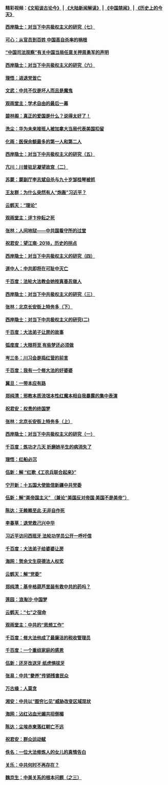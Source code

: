 #### 精彩视频：[《文昭谈古论今》](https://github.com/gfw-breaker/wenzhao/blob/master/README.md?t=12101831) | [《大陆新闻解读》](https://github.com/gfw-breaker/ntdtv-comedy/blob/master/README.md?t=12101831) | [《中国禁闻》](https://github.com/gfw-breaker/ntdtv-news/blob/master/README.md?t=12101831) | [《历史上的今天》](https://github.com/gfw-breaker/today-in-history/blob/master/README.md?t=12101831) 

#### [西岸隐士：对当下中共极权主义的研究（七）](../pages/nsc993/n10894592.md?t=12101831) 

#### [可心：从官员到百姓 中国高自杀率的祸根](../pages/nsc993/n10899801.md?t=12101831) 

#### [“中国司法观察”有关中国当局任意关押周勇军的声明](../pages/nsc993/n10899323.md?t=12101831) 

#### [西岸隐士：对当下中共极权主义的研究（六）](../pages/nsc993/n10894563.md?t=12101831) 

#### [理悟：进退党皆亡](../pages/nsc993/n10896617.md?t=12101831) 

#### [文武：中共不仅是坏人而且是魔鬼](../pages/nsc993/n10896590.md?t=12101831) 

#### [观雨堂主：学术自由的最后一幕](../pages/nsc993/n10896282.md?t=12101831) 

#### [碧林阁：真正的爱国是什么？说得太好了！](../pages/nsc993/n10896196.md?t=12101831) 

#### [洗尘：华为未来接班人被加拿大当局代表美国扣留](../pages/nsc993/n10896171.md?t=12101831) 

#### [化雨：医保余额最多的第一人和第二人](../pages/nsc993/n10894411.md?t=12101831) 

#### [西岸隐士：对当下中共极权主义的研究（五）](../pages/nsc993/n10894095.md?t=12101831) 

#### [亢川：川普驻足凝望故宫（二）](../pages/nsc993/n10893924.md?t=12101831) 

#### [苏蒙：蒙副厅李志斌自杀与九十岁邹桂琴被抓](../pages/nsc993/n10893359.md?t=12101831) 

#### [王友群：为什么突然有人“炮轰”习近平？](../pages/nsc993/n10892978.md?t=12101831) 

#### [云鹤天：“理论”](../pages/nsc993/n10893043.md?t=12101831) 

#### [观雨堂主：评卞仲耘之死](../pages/nsc993/n10891901.md?t=12101831) 

#### [张林：人间地狱——中共国看守所的过堂](../pages/nsc993/n10891002.md?t=12101831) 

#### [祝君安：望江南‧ 2018，历史的拐点](../pages/nsc993/n10889460.md?t=12101831) 

#### [西岸隐士：对当下中共极权主义的研究（四）](../pages/nsc993/n10887490.md?t=12101831) 

#### [道中人：中共即将在可耻中灭亡](../pages/nsc993/n10887956.md?t=12101831) 

#### [千百度：法轮大法教会她按真善忍做人](../pages/nsc993/n10887637.md?t=12101831) 

#### [西岸隐士：对当下中共极权主义的研究（三）](../pages/nsc993/n10882983.md?t=12101831) 

#### [张林：北京长安街上特务多（下）](../pages/nsc993/n10884987.md?t=12101831) 

#### [西岸隐士：对当下中共极权主义的研究(二)](../pages/nsc993/n10878756.md?t=12101831) 

#### [千百度：大法弟子让房的故事](../pages/nsc993/n10883156.md?t=12101831) 

#### [弧度度：大限将至 有些梦还必须做](../pages/nsc993/n10882718.md?t=12101831) 

#### [岑三冬：川习会是捣红营的前言](../pages/nsc993/n10881767.md?t=12101831) 

#### [千百度：我有一个修大法的好婆婆](../pages/nsc993/n10880660.md?t=12101831) 

#### [冀旦：一带本应有路](../pages/nsc993/n10880340.md?t=12101831) 

#### [郑纯清：邪教本质流氓本性红魔本相自我暴露的集中表演](../pages/nsc993/n10880329.md?t=12101831) 

#### [祝君安：权贵的终国梦](../pages/nsc993/n10880242.md?t=12101831) 

#### [张林：北京长安街上特务多（上）](../pages/nsc993/n10880009.md?t=12101831) 

#### [西岸隐士：对当下中共极权主义的研究（一）](../pages/nsc993/n10878740.md?t=12101831) 

#### [千百度：炼功才几天 折磨她半生的病消失了](../pages/nsc993/n10878447.md?t=12101831) 

#### [理悟：红船必沉](../pages/nsc993/n10877545.md?t=12101831) 

#### [伍新：解 “红歌《工农兵联合起来》”](../pages/nsc993/n10876264.md?t=12101831) 

#### [宁开新：十五国大使致信新疆中共党委](../pages/nsc993/n10876212.md?t=12101831) 

#### [伍新：解“美帝国主义” （兼论“美国反对帝国 美国不是美帝”）](../pages/nsc993/n10874688.md?t=12101831) 

#### [陈达：无赖赖至此 无非自作死](../pages/nsc993/n10874640.md?t=12101831) 

#### [李春草：退党救己兴中华](../pages/nsc993/n10874600.md?t=12101831) 

#### [习近平访问西班牙 法轮功学员公开一呼吁信](../pages/nsc993/n10873818.md?t=12101831) 

#### [千百度：大法弟子给婆婆让房](../pages/nsc993/n10870567.md?t=12101831) 

#### [海网：贺余文生获德法人权奖](../pages/nsc993/n10869990.md?t=12101831) 

#### [云鹤天：解“党委”](../pages/nsc993/n10869977.md?t=12101831) 

#### [郑纯清：基辛格葫芦里装有救中共的药吗？](../pages/nsc993/n10868192.md?t=12101831) 

#### [莲园：浪淘沙‧中国梦](../pages/nsc993/n10868184.md?t=12101831) 

#### [云鹤天：“七”之宿命](../pages/nsc993/n10868163.md?t=12101831) 

#### [观雨堂主：中共的“思想工作”](../pages/nsc993/n10868076.md?t=12101831) 

#### [千百度：修大法他成了最廉洁的税收管理员](../pages/nsc993/n10867964.md?t=12101831) 

#### [千百度：一个重组家庭的感恩](../pages/nsc993/n10865204.md?t=12101831) 

#### [伍新：还牙改送牙 纸虎惧拔牙](../pages/nsc993/n10863679.md?t=12101831) 

#### [张易：中共“豢养”传销残害民众](../pages/nsc993/n10864740.md?t=12101831) 

#### [万古缘：人莫贪](../pages/nsc993/n10863667.md?t=12101831) 

#### [湘安：中共以“图穷匕见”威胁改变区域现状](../pages/nsc993/n10864609.md?t=12101831) 

#### [海网：沾红沾血光媚共招倒楣](../pages/nsc993/n10863591.md?t=12101831) 

#### [陈达：尘埃赤柬落红朝亡不远](../pages/nsc993/n10863562.md?t=12101831) 

#### [祝君安：群众运动赋](../pages/nsc993/n10863448.md?t=12101831) 

#### [佚名：一位大法修炼人的女儿的真情告白](../pages/nsc993/n10861395.md?t=12101831) 

#### [关乐：中共何时不再存在？](../pages/nsc993/n10860742.md?t=12101831) 

#### [魏京生：中美关系的根本问题（之三）](../pages/nsc993/n10860643.md?t=12101831) 

